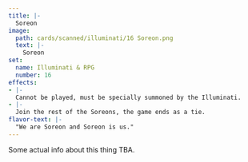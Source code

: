 ```yaml
---
title: |-
  Soreon
image: 
  path: cards/scanned/illuminati/16 Soreon.png
  text: |-
    Soreon
set:
  name: Illuminati & RPG
  number: 16
effects: 
- |-
  Cannot be played, must be specially summoned by the Illuminati.
- |-
  Join the rest of the Soreons, the game ends as a tie.
flavor-text: |-
  "We are Soreon and Soreon is us."
---
```

Some actual info about this thing TBA.
